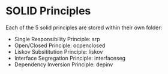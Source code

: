 # SOLID Principles

Each of the 5 solid principles are stored within their own folder:

* Single Responsibility Principle: srp
* Open/Closed Principle: ocpenclosed
* Liskov Subsititution Principle: liskov
* Interface Segregation Principle: interfaceseg
* Dependency Inversion Principle: depinv
